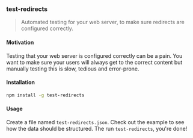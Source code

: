 ### test-redirects

> Automated testing for your web server, to make sure redirects are configured
> correctly.

#### Motivation

Testing that your web server is configured correctly can be a pain. You want to
make sure your users will always get to the correct content but manually
testing this is slow, tedious and error-prone.

#### Installation

```sh
npm install -g test-redirects
```

#### Usage

Create a file named `test-redirects.json`. Check out the example to see how the
data should be structured. The run `test-redirects`, you're done!
